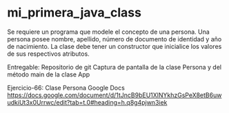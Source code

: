 # mi_primera_java_class

Se requiere un programa que modele el concepto de una persona. Una persona posee nombre, apellido, número de documento de identidad y año de nacimiento. La clase debe tener un constructor que inicialice los valores de sus respectivos atributos.


Entregable:
Repositorio de git
Captura de pantalla de la clase Persona y del método main de la clase App

Ejercicio-66: Clase Persona
Google Docs
https://docs.google.com/document/d/1tJncB9bEU1XlNYkhzGsPeX8etB6uwudkiUt3x0Urrwc/edit?tab=t.0#heading=h.q8g4pjwn3iek
